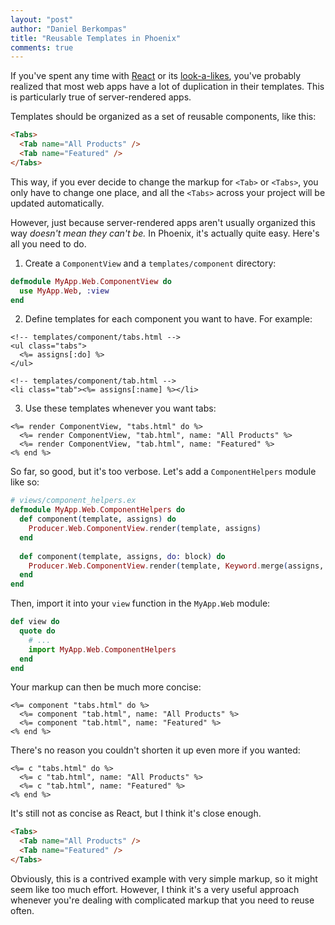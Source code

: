 ```yaml
---
layout: "post"
author: "Daniel Berkompas"
title: "Reusable Templates in Phoenix"
comments: true
---
```


If you've spent any time with [React](https://facebook.github.io/react/) or its [look-a-likes](https://github.com/developit/preact), you've probably realized that most web apps have a lot of duplication in their templates. This is particularly true of server-rendered apps.

<!-- more -->

Templates should be organized as a set of reusable components, like this:

```html
<Tabs>
  <Tab name="All Products" />
  <Tab name="Featured" />
</Tabs>
```

This way, if you ever decide to change the markup for `<Tab>` or `<Tabs>`, you only have to change one place, and all the `<Tabs>` across your project will be updated automatically.

However, just because server-rendered apps aren't usually organized this way _doesn't mean they can't be._ In Phoenix, it's actually quite easy. Here's all you need to do.

1) Create a `ComponentView` and a `templates/component` directory:

```elixir
defmodule MyApp.Web.ComponentView do
  use MyApp.Web, :view
end
```

2) Define templates for each component you want to have. For example:

```erb
<!-- templates/component/tabs.html -->
<ul class="tabs">
  <%= assigns[:do] %>
</ul>

<!-- templates/component/tab.html -->
<li class="tab"><%= assigns[:name] %></li>
```

3) Use these templates whenever you want tabs:

```erb
<%= render ComponentView, "tabs.html" do %>
  <%= render ComponentView, "tab.html", name: "All Products" %>
  <%= render ComponentView, "tab.html", name: "Featured" %>
<% end %>
```

So far, so good, but it's too verbose. Let's add a `ComponentHelpers` module like so:

```elixir
# views/component_helpers.ex
defmodule MyApp.Web.ComponentHelpers do
  def component(template, assigns) do
    Producer.Web.ComponentView.render(template, assigns)
  end
  
  def component(template, assigns, do: block) do
    Producer.Web.ComponentView.render(template, Keyword.merge(assigns, [do: block]))
  end
end
```

Then, import it into your `view` function in the `MyApp.Web` module:

```elixir
def view do
  quote do
    # ...
    import MyApp.Web.ComponentHelpers
  end
end
```

Your markup can then be much more concise:

```erb
<%= component "tabs.html" do %>
  <%= component "tab.html", name: "All Products" %>
  <%= component "tab.html", name: "Featured" %>
<% end %>
```

There's no reason you couldn't shorten it up even more if you wanted:

```erb
<%= c "tabs.html" do %>
  <%= c "tab.html", name: "All Products" %>
  <%= c "tab.html", name: "Featured" %>
<% end %>
```

It's still not as concise as React, but I think it's close enough.

```html
<Tabs>
  <Tab name="All Products" />
  <Tab name="Featured" />
</Tabs>
```

Obviously, this is a contrived example with very simple markup, so it might seem like too much effort. However, I think it's a very useful approach whenever you're dealing with complicated markup that you need to reuse often.

